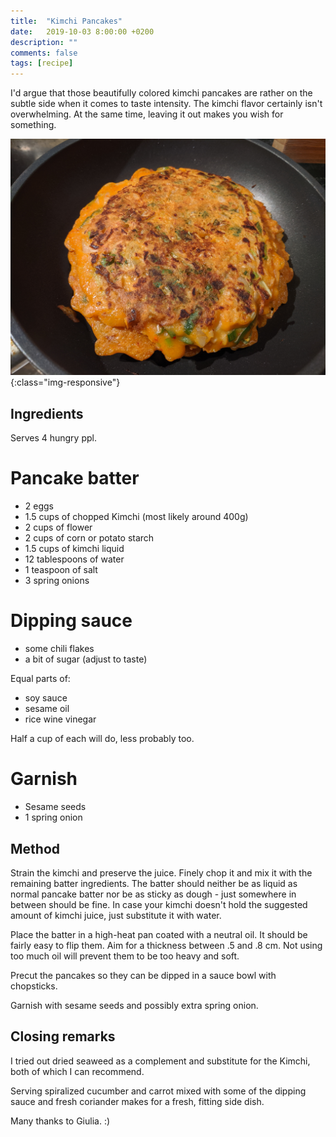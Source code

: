 ```yaml
---
title:  "Kimchi Pancakes"
date:   2019-10-03 8:00:00 +0200
description: ""
comments: false
tags: [recipe]
---
```


I'd argue that those beautifully colored kimchi pancakes are rather on the subtle side when it comes to taste intensity. The kimchi flavor certainly isn't overwhelming. At the same time, leaving it out makes you wish for something.

![Stacked pancakes](/imgs/pancake.jpg){:class="img-responsive"}

## Ingredients
Serves 4 hungry ppl.

# Pancake batter
- 2 eggs
- 1.5 cups of chopped Kimchi (most likely around 400g)
- 2 cups of flower
- 2 cups of corn or potato starch
- 1.5 cups of kimchi liquid
- 12 tablespoons of water
- 1 teaspoon of salt
- 3 spring onions

# Dipping sauce
- some chili flakes
- a bit of sugar (adjust to taste)

Equal parts of:
- soy sauce
- sesame oil
- rice wine vinegar

Half a cup of each will do, less probably too.

# Garnish
- Sesame seeds
- 1 spring onion


## Method
Strain the kimchi and preserve the juice. Finely chop it and mix it with the remaining batter ingredients. The batter should neither be as liquid as normal pancake batter nor be as sticky as dough - just somewhere in between should be fine. In case your kimchi doesn't hold the suggested amount of kimchi juice, just substitute it with water.

Place the batter in a high-heat pan coated with a neutral oil. It should be fairly easy to flip them. Aim for a thickness between .5 and .8 cm. Not using too much oil will prevent them to be too heavy and soft.

Precut the pancakes so they can be dipped in a sauce bowl with chopsticks.

Garnish with sesame seeds and possibly extra spring onion.

## Closing remarks
I tried out dried seaweed as a complement and substitute for the Kimchi, both of which I can recommend.

Serving spiralized cucumber and carrot mixed with some of the dipping sauce and fresh coriander makes for a fresh, fitting side dish.

Many thanks to Giulia. :)
